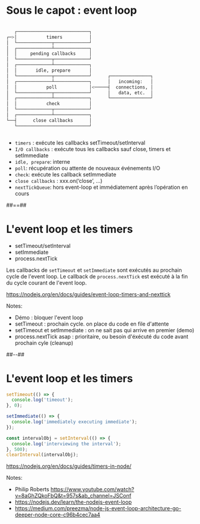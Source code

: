 <!-- .slide: class="with-code" -->
# Sous le capot : event loop

<div class="row">
  <div class="column">

  ```bash
     ┌───────────────────────────┐
  ┌─>│           timers          │
  │  └─────────────┬─────────────┘
  │  ┌─────────────┴─────────────┐
  │  │     pending callbacks     │
  │  └─────────────┬─────────────┘
  │  ┌─────────────┴─────────────┐
  │  │       idle, prepare       │
  │  └─────────────┬─────────────┘      ┌───────────────┐
  │  ┌─────────────┴─────────────┐      │   incoming:   │
  │  │           poll            │<─────┤  connections, │
  │  └─────────────┬─────────────┘      │   data, etc.  │
  │  ┌─────────────┴─────────────┐      └───────────────┘
  │  │           check           │
  │  └─────────────┬─────────────┘
  │  ┌─────────────┴─────────────┐
  └──┤      close callbacks      │
     └───────────────────────────┘
  ```

  </div>
  <div class="column">

* `timers` : exécute les callbacks setTimeout/setInterval
* `I/O callbacks` : exécute tous les callbacks sauf close, timers et setImmediate
* `idle, prepare`: interne
* `poll`: récupération ou attente de nouveaux événements I/O
* `check`: exécute les callback setImmediate
* `close callbacks` : xxx.on(‘close’, …)
* `nextTickQueue`: hors event-loop et immédiatement après l’opération en cours

</div>
</div>
##==##

# L'event loop et les timers

* setTimeout/setInterval
* setImmediate
* process.nextTick


Les callbacks de `setTimeout` et `setImmediate` sont exécutés au prochain cycle de l'event loop.
Le callback de `process.nextTick` est exécuté à la fin du cycle courant de l'event loop.


https://nodejs.org/en/docs/guides/event-loop-timers-and-nexttick
<!-- .element: class="credits" -->

Notes:
- Démo : bloquer l'event loop
- setTimeout : prochain cycle. on place du code en file d'attente
- setTimeout et setImmediate : on ne sait pas qui arrive en premier (demo)
- process.nextTick asap : prioritaire, ou besoin d'éxécuté du code avant prochain cyle (cleanup)

##--##
<!-- .slide: class="with-code" -->

# L'event loop et les timers

```javascript
setTimeout(() => {
  console.log('timeout');
}, 0);
```
```javascript
setImmediate(() => {
  console.log('immediately executing immediate');
});
```

```javascript
const intervalObj = setInterval(() => {
  console.log('interviewing the interval');
}, 500);
clearInterval(intervalObj);
```

https://nodejs.org/en/docs/guides/timers-in-node/
<!-- .element: class="credits" -->

Notes:
- Philip Roberts https://www.youtube.com/watch?v=8aGhZQkoFbQ&t=957s&ab_channel=JSConf
- https://nodejs.dev/learn/the-nodejs-event-loop
- https://medium.com/preezma/node-js-event-loop-architecture-go-deeper-node-core-c96b4cec7aa4

